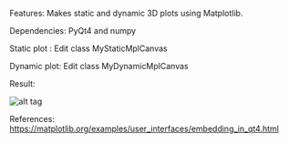 Features: 
Makes static and dynamic 3D plots using Matplotlib.

Dependencies: 
PyQt4 and numpy

Static plot : 
Edit class MyStaticMplCanvas

Dynamic plot: 
Edit class MyDynamicMplCanvas

Result: 


![alt tag](https://github.com/jeev20/3D-static-and-dynamic-plots-with-Matplotlib-and-Pyqt/blob/master/3Dplots.gif?raw=true)

References:
https://matplotlib.org/examples/user_interfaces/embedding_in_qt4.html 


